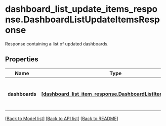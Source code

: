 # dashboard_list_update_items_response.DashboardListUpdateItemsResponse

Response containing a list of updated dashboards.
## Properties
Name | Type | Description | Notes
------------ | ------------- | ------------- | -------------
**dashboards** | [**[dashboard_list_item_response.DashboardListItemResponse]**](DashboardListItemResponse.md) | List of dashboards in the dashboard list. | [optional] 

[[Back to Model list]](../README.md#documentation-for-models) [[Back to API list]](../README.md#documentation-for-api-endpoints) [[Back to README]](../README.md)


